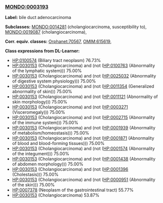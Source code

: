 
### [MONDO:0003193](http://purl.obolibrary.org/obo/MONDO_0003193)
**Label:** bile duct adenocarcinoma

**Subclasses:** [MONDO:0014281](http://purl.obolibrary.org/obo/MONDO_0014281) (cholangiocarcinoma, susceptibility to), [MONDO:0019087](http://purl.obolibrary.org/obo/MONDO_0019087) (cholangiocarcinoma), 

**Corr. equiv. classes:** [Orphanet:70567](http://www.orpha.net/ORDO/Orphanet_70567), [OMIM:615619](http://purl.obolibrary.org/obo/OMIM_615619), 

**Class expressions from DL-Learner:**

- [HP:0100574](http://purl.obolibrary.org/obo/HP_0100574) (Biliary tract neoplasm) 76.73%
- [HP:0030153](http://purl.obolibrary.org/obo/HP_0030153) (Cholangiocarcinoma) and (not ([HP:0100763](http://purl.obolibrary.org/obo/HP_0100763) (Abnormality of the lymphatic system))) 75.00%
- [HP:0030153](http://purl.obolibrary.org/obo/HP_0030153) (Cholangiocarcinoma) and (not ([HP:0025032](http://purl.obolibrary.org/obo/HP_0025032) (Abnormality of digestive system physiology))) 75.00%
- [HP:0030153](http://purl.obolibrary.org/obo/HP_0030153) (Cholangiocarcinoma) and (not ([HP:0011354](http://purl.obolibrary.org/obo/HP_0011354) (Generalized abnormality of skin))) 75.00%
- [HP:0030153](http://purl.obolibrary.org/obo/HP_0030153) (Cholangiocarcinoma) and (not ([HP:0011121](http://purl.obolibrary.org/obo/HP_0011121) (Abnormality of skin morphology))) 75.00%
- [HP:0030153](http://purl.obolibrary.org/obo/HP_0030153) (Cholangiocarcinoma) and (not ([HP:0003271](http://purl.obolibrary.org/obo/HP_0003271) (Visceromegaly))) 75.00%
- [HP:0030153](http://purl.obolibrary.org/obo/HP_0030153) (Cholangiocarcinoma) and (not ([HP:0002715](http://purl.obolibrary.org/obo/HP_0002715) (Abnormality of the immune system))) 75.00%
- [HP:0030153](http://purl.obolibrary.org/obo/HP_0030153) (Cholangiocarcinoma) and (not ([HP:0001939](http://purl.obolibrary.org/obo/HP_0001939) (Abnormality of metabolism/homeostasis))) 75.00%
- [HP:0030153](http://purl.obolibrary.org/obo/HP_0030153) (Cholangiocarcinoma) and (not ([HP:0001871](http://purl.obolibrary.org/obo/HP_0001871) (Abnormality of blood and blood-forming tissues))) 75.00%
- [HP:0030153](http://purl.obolibrary.org/obo/HP_0030153) (Cholangiocarcinoma) and (not ([HP:0001574](http://purl.obolibrary.org/obo/HP_0001574) (Abnormality of the integument))) 75.00%
- [HP:0030153](http://purl.obolibrary.org/obo/HP_0030153) (Cholangiocarcinoma) and (not ([HP:0001438](http://purl.obolibrary.org/obo/HP_0001438) (Abnormality of abdomen morphology))) 75.00%
- [HP:0030153](http://purl.obolibrary.org/obo/HP_0030153) (Cholangiocarcinoma) and (not ([HP:0001396](http://purl.obolibrary.org/obo/HP_0001396) (Cholestasis))) 75.00%
- [HP:0030153](http://purl.obolibrary.org/obo/HP_0030153) (Cholangiocarcinoma) and (not ([HP:0000951](http://purl.obolibrary.org/obo/HP_0000951) (Abnormality of the skin))) 75.00%
- [HP:0007378](http://purl.obolibrary.org/obo/HP_0007378) (Neoplasm of the gastrointestinal tract) 55.77%
- [HP:0030153](http://purl.obolibrary.org/obo/HP_0030153) (Cholangiocarcinoma) 53.87%


